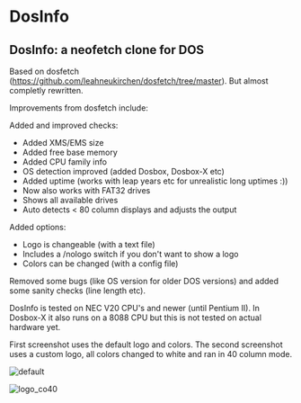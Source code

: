 # DosInfo
## DosInfo: a neofetch clone for DOS

Based on dosfetch (https://github.com/leahneukirchen/dosfetch/tree/master). But almost completly rewritten.

Improvements from dosfetch include:

Added and improved checks:
- Added XMS/EMS size
- Added free base memory
- Added CPU family info
- OS detection improved (added Dosbox, Dosbox-X etc)
- Added uptime (works with leap years etc for unrealistic long uptimes :))
- Now also works with FAT32 drives
- Shows all available drives
- Auto detects < 80 column displays and adjusts the output

Added options:
- Logo is changeable (with a text file)
- Includes a /nologo switch if you don't want to show a logo
- Colors can be changed (with a config file)

Removed some bugs (like OS version for older DOS versions) and added some sanity checks (line length etc).

DosInfo is tested on NEC V20 CPU's and newer (until Pentium II). In Dosbox-X it also runs on a 8088 CPU but this is not tested on actual hardware yet.

First screenshot uses the default logo and colors. The second screenshot uses a custom logo, all colors changed to white and ran in 40 column mode.

![default](https://github.com/user-attachments/assets/fed2c3a2-e95b-4c71-ad2f-719b54be81cc)

![logo_co40](https://github.com/user-attachments/assets/beb3f515-9f68-47f1-ac88-de1afbfbdc9d)


